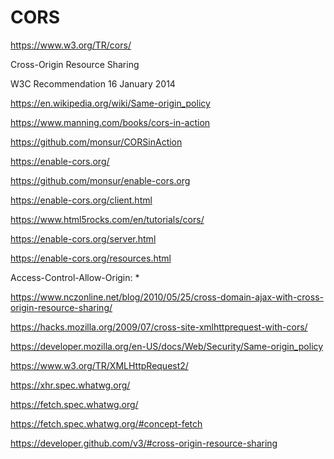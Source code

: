 # CORS  



https://www.w3.org/TR/cors/

Cross-Origin Resource Sharing

W3C Recommendation 16 January 2014



https://en.wikipedia.org/wiki/Same-origin_policy





https://www.manning.com/books/cors-in-action

https://github.com/monsur/CORSinAction


https://enable-cors.org/

https://github.com/monsur/enable-cors.org


https://enable-cors.org/client.html


https://www.html5rocks.com/en/tutorials/cors/


https://enable-cors.org/server.html


https://enable-cors.org/resources.html


Access-Control-Allow-Origin: *


https://www.nczonline.net/blog/2010/05/25/cross-domain-ajax-with-cross-origin-resource-sharing/


https://hacks.mozilla.org/2009/07/cross-site-xmlhttprequest-with-cors/


https://developer.mozilla.org/en-US/docs/Web/Security/Same-origin_policy


https://www.w3.org/TR/XMLHttpRequest2/

https://xhr.spec.whatwg.org/


https://fetch.spec.whatwg.org/

https://fetch.spec.whatwg.org/#concept-fetch





https://developer.github.com/v3/#cross-origin-resource-sharing








